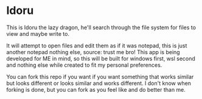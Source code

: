 # Idoru
This is Idoru the lazy dragon, he'll search through the file system for files to view and maybe write to.

It will attempt to open files and edit them as if it was notepad, this is just another notepad nothing else, source: trust me bro!
This app is being developed for ME in mind, so this will be built for windows first, wsl second and nothing else while created to fit my personal preferences.

You can fork this repo if you want if you want something that works similar but looks different or looks similar and works different. I don't know when forking is done, but you can fork as you feel like and do better than me.